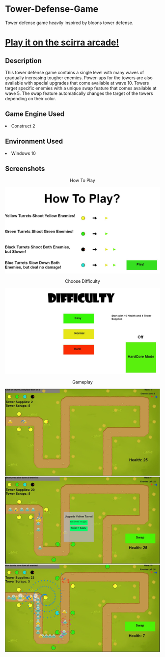 # Tower-Defense-Game
Tower defense game heavily inspired by bloons tower defense.
<h1><a href="https://www.construct.net/en/free-online-games/alien-tower-defense-43115/daca7f57-17c1-4ed2-bc69-dd5cac3bb4e9" target="_blank">Play it on the scirra arcade!</a></h1>

<h2>Description</h2>
This tower defense game contains a single level with many waves of gradually increasing tougher enemies. Power-ups for the towers are also available with special upgrades that come available at wave 10. Towers target specific enemies with a unique swap feature that comes available at wave 5. The swap feature automatically changes the target of the towers depending on their color.

<h2>Game Engine Used</h2>
<li>Construct 2</li>

<h2>Environment Used</h2>
 <li>Windows 10</li>

<h2>Screenshots</h2>
<p align="center">How To Play</p>

![](Screenshots/screenshot1.JPG)

<p align="center">Choose Difficulty</p>

![](Screenshots/screenshot2.JPG)

<p align="center">Gameplay</p>

![](Screenshots/screenshot4.JPG)
![](Screenshots/screenshot6.JPG)
![](Screenshots/screenshot11.JPG)
